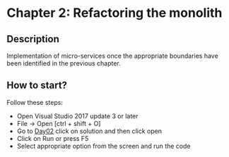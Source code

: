# Chapter 2: Refactoring the monolith #

## Description ##

Implementation of micro-services once the appropriate boundaries have been identified in the previous chapter.

## How to start? ##
Follow these steps:

* Open Visual Studio 2017 update 3 or later
* File -> Open [ctrl + shift + O]
* Go to [Day02](/Day02/source%20code/Day02) click on solution and then click open	
* Click on Run or press F5
* Select appropriate option from the screen and run the code